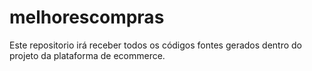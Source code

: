 # melhorescompras
Este repositorio irá receber todos os códigos fontes gerados dentro do projeto da plataforma de ecommerce.
